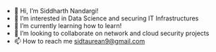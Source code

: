 - 👋 Hi, I’m Siddharth Nandargi!
- 👀 I’m interested in Data Science and securing IT Infrastructures
- 🌱 I’m currently learning how to learn!
- 💞️ I’m looking to collaborate on network and cloud security projects
- 📫 How to reach me sidtaurean9@gmail.com

<!---
siddnand18/siddnand18 is a ✨ special ✨ repository because its `README.md` (this file) appears on your GitHub profile.
You can click the Preview link to take a look at your changes.
--->
